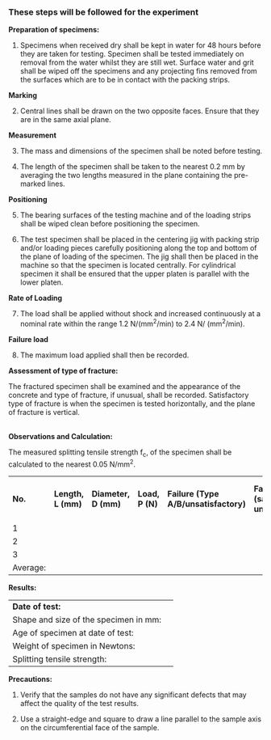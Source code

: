 ### These steps will be followed for the experiment

**Preparation of specimens:**

1. Specimens when received dry shall be kept in water for 48 hours before they are taken for testing. Specimen shall be tested immediately on removal from the water whilst they are still wet. Surface water and grit shall be wiped off the specimens and any projecting fins removed from the surfaces which are to be in contact with the packing strips.


**Marking**

2. Central lines shall be drawn on the two opposite faces. Ensure that they are in the same axial plane.


**Measurement**

3. The mass and dimensions of the specimen shall be noted before testing.

4. The length of the specimen shall be taken to the nearest 0.2 mm by averaging the two lengths measured in the plane containing the pre-marked lines.


**Positioning**

5. The bearing surfaces of the testing machine and of the loading strips shall be wiped clean before positioning the specimen.

6. The test specimen shall be placed in the centering jig with packing strip and/or loading pieces carefully positioning along the top and bottom of the plane of loading of the specimen. The jig shall then be placed in the machine so that the specimen is located centrally. For cylindrical specimen it shall be ensured that the upper platen is parallel with the lower platen.


**Rate of Loading**

7. The load shall be applied without shock and increased continuously at a nominal rate within the range 1.2 N/(mm<sup>2</sup>/min) to 2.4 N/ (mm<sup>2</sup>/min).


**Failure load**

8. The maximum load applied shall then be recorded.


**Assessment of type of fracture:**

The fractured specimen shall be examined and the appearance of the concrete and type of fracture, if unusual, shall be recorded. Satisfactory type of fracture is when the specimen is tested horizontally, and the plane of fracture is vertical.<br><br>

**Observations and Calculation:**

The measured splitting tensile strength f<sub>c</sub>, of the specimen shall be calculated to the nearest 0.05 N/mm<sup>2</sup>.

<table align="center">
	<tr style="font-weight:bold;">
		<td>No.</td>
		<td>Length, L (mm)</td>
		<td>Diameter, D (mm)</td>
		<td>Load, P (N)</td>
		<td>Failure (Type A/B/unsatisfactory)</td>
		<td>Failure type (satisfactory/ unsatisfactory)</td>
		<td>Split Tensile Strength (N/mm<sup>2</sup>)</td>
	</tr>
	<tr>
		<td>1</td>
		<td></td>
		<td></td>
		<td></td>
		<td></td>
		<td></td>
		<td></td>
	</tr>
	<tr>
		<td>2</td>
		<td></td>
		<td></td>
		<td></td>
		<td></td>
		<td></td>
		<td></td>
	</tr>
	<tr>
		<td>3</td>
		<td></td>
		<td></td>
		<td></td>
		<td></td>
		<td></td>
		<td></td>
	</tr>
	<tr>
		<td>Average:</td>
		<td></td>
		<td></td>
		<td></td>
		<td></td>
		<td></td>
		<td></td>
	</tr>
</table>


**Results:**

<table>
	<tr style="font-weight:bold;">
		<td>
			Date of test:
		</td>
		<td>			
		</td>
	</tr>
	<tr>
		<td>
			Shape and size of the specimen in mm:
		</td>
		<td>			
		</td>
	</tr>
	<tr>
		<td>
			Age of specimen at date of test:
		</td>
		<td>			
		</td>
	</tr>
	<tr>
		<td>
			Weight of specimen in Newtons:
		</td>
		<td>			
		</td>
	</tr>
	<tr>
		<td>
			Splitting tensile strength:
		</td>
		<td>		
		</td>
	</tr>
</table>


**Precautions:**

1. Verify that the samples do not have any significant defects that may affect the quality of the test results.

2. Use a straight-edge and square to draw a line parallel to the sample axis on the circumferential face of the sample.
